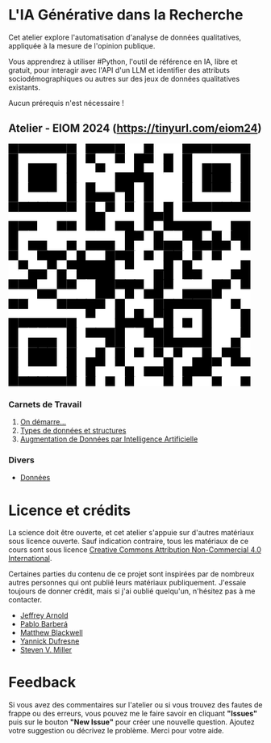 # L'IA Générative dans la Recherche

Cet atelier explore l'automatisation d'analyse de données qualitatives, appliquée à la mesure de l'opinion publique.

Vous apprendrez à utiliser #Python, l'outil de référence en IA, libre et gratuit, pour interagir avec l'API d'un LLM et identifier des attributs sociodémographiques ou autres sur des jeux de données qualitatives existants.

Aucun prérequis n'est nécessaire !

## Atelier - EIOM 2024 (https://tinyurl.com/eiom24)
![WS-EIOM](https://github.com/mickaeltemporao/workshop-ai-augmented-data/blob/main/figures/eiom24-400?raw=true)

### Carnets de Travail

1. [On démarre...](https://colab.research.google.com/github/mickaeltemporao/workshop-ai-augmented-data/blob/main/notebooks/01-getting-started.ipynb)
2. [Types de données et structures](https://colab.research.google.com/github/mickaeltemporao/workshop-ai-augmented-data/blob/main/notebooks/02-data-types-and-structures.ipynb)
3. [Augmentation de Données par Intelligence Artificielle](https://colab.research.google.com/github/mickaeltemporao/workshop-ai-augmented-data/blob/main/notebooks/03-ai-driven-data-augmentation.ipynb)

### Divers
- [Données](https://raw.githubusercontent.com/mickaeltemporao/workshop-ai-augmented-data/main/data/raw/us_pols_20.csv)

# Licence et crédits

La science doit être ouverte, et cet atelier s'appuie sur d'autres matériaux sous licence ouverte. Sauf indication contraire, tous les matériaux de ce cours sont sous licence <a rel="license" href="https://creativecommons.org/licenses/by-nc/4.0/">Creative Commons Attribution Non-Commercial 4.0 International</a>.

Certaines parties du contenu de ce projet sont inspirées par de nombreux autres personnes qui ont publié leurs matériaux publiquement. J'essaie toujours de donner crédit, mais si j'ai oublié quelqu'un, n'hésitez pas à me contacter.

- [Jeffrey Arnold](http://www.jrnold.me/)
- [Pablo Barberá](http://pablobarbera.com/)
- [Matthew Blackwell](https://mattblackwell.org/)
- [Yannick Dufresne](https://www.fss.ulaval.ca/notre-faculte/repertoire-du-personnel/yannick-dufresne)
- [Steven V. Miller](http://svmiller.com/)

# Feedback
Si vous avez des commentaires sur l'atelier ou si vous trouvez des fautes de frappe ou des erreurs, vous pouvez me le faire savoir en cliquant **"Issues"** puis sur le bouton **"New Issue"** pour créer une nouvelle question. Ajoutez votre suggestion ou décrivez le problème. Merci pour votre aide.
